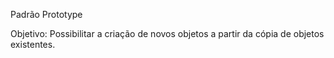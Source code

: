 Padrão Prototype

Objetivo: Possibilitar a criação de novos objetos a partir da cópia de objetos existentes.
